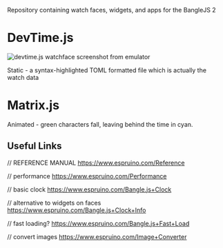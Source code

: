 Repository containing watch faces, widgets, and apps for the BangleJS 2

# DevTime.js

![devtime.js watchface screenshot from emulator](linktoimage)

Static - a syntax-highlighted TOML formatted file which is actually the watch data

# Matrix.js

Animated - green characters fall, leaving behind the time in cyan.

## Useful Links
// REFERENCE MANUAL
https://www.espruino.com/Reference

// performance 
https://www.espruino.com/Performance

// basic clock 
https://www.espruino.com/Bangle.js+Clock

// alternative to widgets on faces
https://www.espruino.com/Bangle.js+Clock+Info

// fast loading?
https://www.espruino.com/Bangle.js+Fast+Load

// convert images
https://www.espruino.com/Image+Converter


